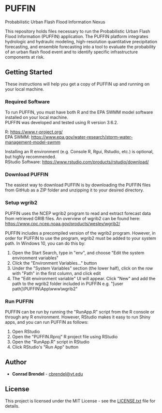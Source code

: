 # PUFFIN
Probabilistic Urban Flash Flood Information Nexus

This repository holds files necessary to run the Probabilistic Urban Flash Flood Information (PUFFIN) application. The PUFFIN platform integrates hydrologic and hydraulic modeling, high-resolution quantitative precipitation forecasting, and ensemble forecasting into a tool to evaluate the probability of an urban flash flood event and to identify specific infrastructure components at risk.

## Getting Started
These instructions will help you get a copy of PUFFIN up and running on your local machine.

### Required Software
To run PUFFIN, you must have both R and the EPA SWMM model software installed on your local machine.\
PUFFIN was developed and tested using R version 3.6.2.

R: https://www.r-project.org/ \
EPA SWMM: https://www.epa.gov/water-research/storm-water-management-model-swmm

Installing an R environment (e.g. Console R, Rgui, Rstudio, etc.) is optional, but highly recommended.\
RStudio Software: https://www.rstudio.com/products/rstudio/download/

### Download PUFFIN
The easiest way to download PUFFIN is by downloading the PUFFIN files from GitHub as a ZIP folder and unzipping it to your desired directory.

### Setup wgrib2
PUFFIN uses the NCEP wgrib2 program to read and extract forecast data from retrieved GRIB files. An overview of wgrib2 can be found here: https://www.cpc.ncep.noaa.gov/products/wesley/wgrib2/

PUFFIN includes a precompiled version of the wgrib2 program. However, in order for PUFFIN to use the program, wgrib2 must be added to your system path. In Windows 10, you can do this by:
1) Open the Start Search, type in "env", and choose "Edit the system environment variables"
2) Click the "Environment Variables..." button
3) Under the "System Variables" section (the lower half), click on the row with "Path" in the first column, and click edit
4) The "Edit environment variable" UI will appear. Click "New" and add the path to the wgrib2 folder included in PUFFIN e.g. "[user path]\PUFFIN\App\www\wgrib2"

### Run PUFFIN
PUFFIN can be run by running the "RunApp.R" script from the R console or through any R environment. However, RStudio makes it easy to run Shiny apps, and you can run PUFFIN as follows:
1) Open RStudio
2) Open the "PUFFIN.Rproj" R project file using RStudio
3) Open the "RunApp.R" script in RStudio
4) Click RStudio's "Run App" button

## Author
* **Conrad Brendel** - cbrendel@vt.edu

## License
This project is licensed under the MIT License - see the [LICENSE.txt](LICENSE.txt) file for details.
